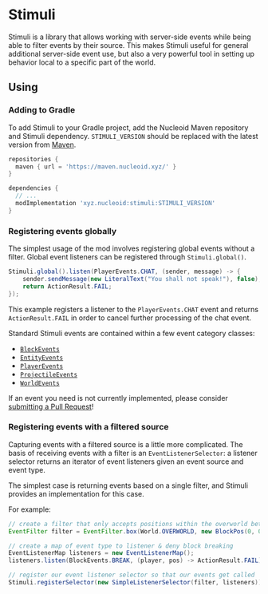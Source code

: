 # Stimuli
Stimuli is a library that allows working with server-side events while being able to filter events by their source.
This makes Stimuli useful for general additional server-side event use, but also a very powerful tool in setting up
behavior local to a specific part of the world.

## Using

### Adding to Gradle
To add Stimuli to your Gradle project, add the Nucleoid Maven repository and Stimuli dependency.
`STIMULI_VERSION` should be replaced with the latest version from [Maven](https://maven.nucleoid.xyz/xyz/nucleoid/stimuli).
```gradle
repositories {
  maven { url = 'https://maven.nucleoid.xyz/' }
}

dependencies {
  // ...
  modImplementation 'xyz.nucleoid:stimuli:STIMULI_VERSION'
}
```

### Registering events globally
The simplest usage of the mod involves registering global events without a filter. Global event listeners can be
registered through `Stimuli.global()`. 

```java
Stimuli.global().listen(PlayerEvents.CHAT, (sender, message) -> {
    sender.sendMessage(new LiteralText("You shall not speak!"), false);
    return ActionResult.FAIL;
});
```

This example registers a listener to the `PlayerEvents.CHAT` event and returns `ActionResult.FAIL` in order to cancel
further processing of the chat event.

Standard Stimuli events are contained within a few event category classes:
 - [`BlockEvents`](https://github.com/NucleoidMC/stimuli/blob/main/src/main/java/xyz/nucleoid/stimuli/event/BlockEvents.java)
 - [`EntityEvents`](https://github.com/NucleoidMC/stimuli/blob/main/src/main/java/xyz/nucleoid/stimuli/event/EntityEvents.java)
 - [`PlayerEvents`](https://github.com/NucleoidMC/stimuli/blob/main/src/main/java/xyz/nucleoid/stimuli/event/PlayerEvents.java)
 - [`ProjectileEvents`](https://github.com/NucleoidMC/stimuli/blob/main/src/main/java/xyz/nucleoid/stimuli/event/ProjectileEvents.java)
 - [`WorldEvents`](https://github.com/NucleoidMC/stimuli/blob/main/src/main/java/xyz/nucleoid/stimuli/event/WorldEvents.java)

If an event you need is not currently implemented, please consider [submitting a Pull Request](https://github.com/NucleoidMC/stimuli/compare)!

### Registering events with a filtered source
Capturing events with a filtered source is a little more complicated. The basis of receiving events with a filter is an
`EventListenerSelector`: a listener selector returns an iterator of event listeners given an event source and event type.

The simplest case is returning events based on a single filter, and Stimuli provides an implementation for this case.

For example:
```java
// create a filter that only accepts positions within the overworld between (0; 0; 0) and (16; 256; 16)
EventFilter filter = EventFilter.box(World.OVERWORLD, new BlockPos(0, 0, 0), new BlockPos(16, 256, 16));

// create a map of event type to listener & deny block breaking
EventListenerMap listeners = new EventListenerMap();
listeners.listen(BlockEvents.BREAK, (player, pos) -> ActionResult.FAIL);

// register our event listener selector so that our events get called
Stimuli.registerSelector(new SimpleListenerSelector(filter, listeners));
```
